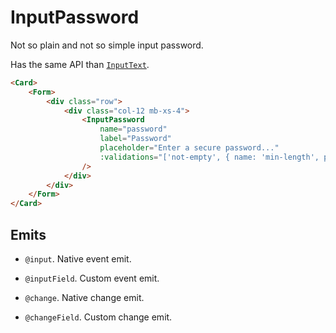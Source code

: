 <script setup>
import InputPassword from '../../../lib/components/form/InputPassword.vue'
import Form from '../../../lib/components/form/Form.vue'
import Card from '../../../lib/components/info/Card.vue'
</script>

# InputPassword

Not so plain and not so simple input password.

Has the same API than [`InputText`](/components/form/input-text).

<Card>
    <Form>
        <div class="row">
            <div class="col-12 mb-xs-4">
                <InputPassword
                    name="password"
                    label="Password"
                    placeholder="Enter a secure password..."
                    :validations="['not-empty', { name: 'min-length', params: [8] }]"
                />
            </div>
        </div>
    </Form>
</Card>

```html
<Card>
    <Form>
        <div class="row">
            <div class="col-12 mb-xs-4">
                <InputPassword
                    name="password"
                    label="Password"
                    placeholder="Enter a secure password..."
                    :validations="['not-empty', { name: 'min-length', params: [8] }]"
                />
            </div>
        </div>
    </Form>
</Card>
```

## Emits

- `@input`. Native event emit.

<div class="mb-xs-8" />

- `@inputField`. Custom event emit.

<div class="mb-xs-8" />

- `@change`. Native change emit.

<div class="mb-xs-8" />

- `@changeField`. Custom change emit.

<div class="mb-xs-8" />